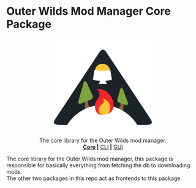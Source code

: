 <!-- markdownlint-disable MD030 MD033 -->

# Outer Wilds Mod Manager Core Package

<p align="center">
<a href="https://github.com/Bwc9876/ow-mod-man"><img src="https://raw.githubusercontent.com/Bwc9876/ow-mod-man/main/owmods_gui/frontend/src/assets/images/logo.png" alt="OWMM Logo"/></a><br/>
The core library for the Outer Wilds mod manager.<br/>
<a href="https://github.com/Bwc9876/ow-mod-man/tree/main/owmods_core"><b>Core</b></a><b> |</b>
<a href="https://github.com/Bwc9876/ow-mod-man/tree/main/owmods_cli">CLI</a><b> |</b>
<a href="https://github.com/Bwc9876/ow-mod-man/tree/main/owmods_gui">GUI</a>
</p>

The core library for the Outer Wilds mod manager, this package is responsible for basically everything from fetching the db to downloading mods.  
The other two packages in this repo act as frontends to this package.
